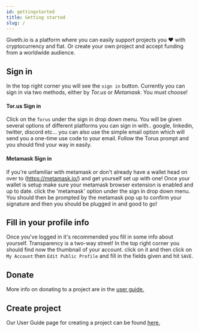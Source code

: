 ```yaml
---
id: gettingstarted
title: Getting started
slug: /
---
```


Giveth.io is a platform where you can easily support projects you ❤️ with cryptocurrency and fiat. Or create your own project and accept funding from a worldwide audience.

## Sign in

In the top right corner you will see the `sign in` button. Currently you can sign in via two methods, either by *Tor.us* or *Metamask*. You must choose!

#### Tor.us Sign in
Click on the `Torus` under the sign in drop down menu. You will be given several options of different platforms you can sign in with.. google, linkedin, twitter, discord etc... you can also use the simple email option which will send you a one-time use code to your email. Follow the Torus prompt and you should find your way in easily.

#### Metamask Sign in
If you're unfamiliar with metamask or don't already have a wallet head on over to (https://metamask.io/) and get yourself set up with one! Once your wallet is setup make sure your metamask browser extension is enabled and up to date. click the 'metamask' option under the sign in drop down menu. You should then be prompted by the metamask pop up to confirm your signature and then you should be plugged in and good to go!

## Fill in your profile info
Once you've logged in it's recommended you fill in some info about yourself. Transparency is a two-way street! In the top right corner you should find now the thumbnail of your account. click on it and then click on `My Account` then `Edit Public Profile` and fill in the fields given and hit `SAVE`.

## Donate

More info on donating to a project are in the [user guide.](./projectdonating)

## Create project
Our User Guide page for creating a project can be found [here.](./createproject)
